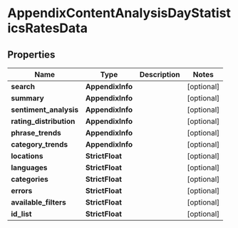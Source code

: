 # AppendixContentAnalysisDayStatisticsRatesData


## Properties

| Name | Type | Description | Notes |
|------------ | ------------- | ------------- | -------------|
**search** | **AppendixInfo** |  |[optional]|
**summary** | **AppendixInfo** |  |[optional]|
**sentiment_analysis** | **AppendixInfo** |  |[optional]|
**rating_distribution** | **AppendixInfo** |  |[optional]|
**phrase_trends** | **AppendixInfo** |  |[optional]|
**category_trends** | **AppendixInfo** |  |[optional]|
**locations** | **StrictFloat** |  |[optional]|
**languages** | **StrictFloat** |  |[optional]|
**categories** | **StrictFloat** |  |[optional]|
**errors** | **StrictFloat** |  |[optional]|
**available_filters** | **StrictFloat** |  |[optional]|
**id_list** | **StrictFloat** |  |[optional]|